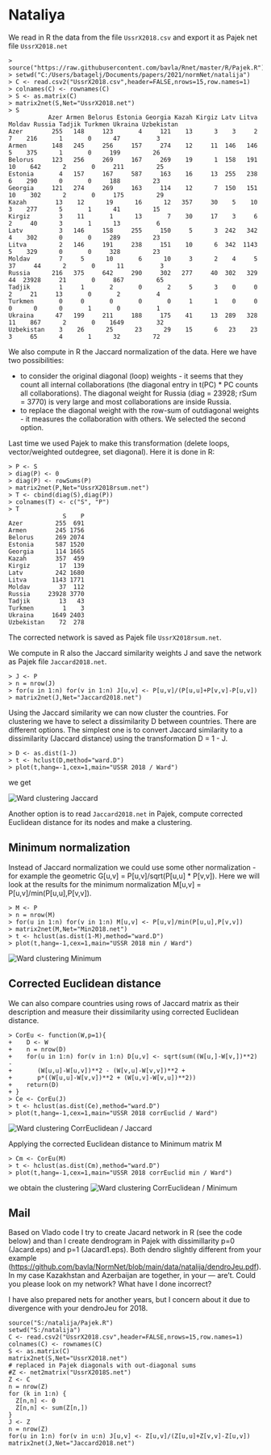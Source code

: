 # Nataliya

We read in R the data from the file `UssrX2018.csv` and export it as Pajek net file `UssrX2018.net`
```
> source("https://raw.githubusercontent.com/bavla/Rnet/master/R/Pajek.R")
> setwd("C:/Users/batagelj/Documents/papers/2021/normNet/natalija")
> C <- read.csv2("UssrX2018.csv",header=FALSE,nrows=15,row.names=1)
> colnames(C) <- rownames(C)
> S <- as.matrix(C)
> matrix2net(S,Net="UssrX2018.net")
> S
           Azer Armen Belorus Estonia Georgia Kazah Kirgiz Latv Litva Moldav Russia Tadjik Turkmen Ukraina Uzbekistan
Azer        255   148     123       4     121    13      3    3     2      7    216      1       0      47          3
Armen       148   245     256     157     274    12     11  146   146      5    375      1       0     199         26
Belorus     123   256     269     167     269    19      1  158   191     10    642      2       0     211         25
Estonia       4   157     167     587     163    16     13  255   238      6    290      0       0     188         23
Georgia     121   274     269     163     114    12      7  150   151     10    302      2       0     175         29
Kazah        13    12      19      16      12   357     30    5    10      3    277      5       1      41         15
Kirgiz        3    11       1      13       7    30     17    3     6      2     40      3       1      13          6
Latv          3   146     158     255     150     5      3  242   342      4    302      0       0     289         23
Litva         2   146     191     238     151    10      6  342  1143      5    329      0       0     328         23
Moldav        7     5      10       6      10     3      2    4     5     37     44      2       0      11          3
Russia      216   375     642     290     302   277     40  302   329     44  23928     21       0     867         65
Tadjik        1     1       2       0       2     5      3    0     0      2     21     13       0       2          4
Turkmen       0     0       0       0       0     1      1    0     0      0      0      0       1       0          1
Ukraina      47   199     211     188     175    41     13  289   328     11    867      2       0    1649         32
Uzbekistan    3    26      25      23      29    15      6   23    23      3     65      4       1      32         72
```

We also compute in R the Jaccard normalization of the data. Here we have two possibilities:
* to consider the original diagonal (loop) weights - it seems that they count all internal collaborations (the diagonal entry in t(PC) * PC counts all collaborations). The diagonal weight for Russia (diag = 23928; rSum = 3770) is very large and most collaborations are inside Russia.
* to replace the diagonal weight with the row-sum of outdiagonal weights - it measures the collaboration with others. 
We selected the second option.

Last time we used Pajek to make this transformation (delete loops, vector/weighted outdegree, set diagonal). Here it is done in R:

```
> P <- S
> diag(P) <- 0
> diag(P) <- rowSums(P)
> matrix2net(P,Net="UssrX2018rsum.net")
> T <- cbind(diag(S),diag(P))
> colnames(T) <- c("S", "P")
> T
               S    P
Azer         255  691
Armen        245 1756
Belorus      269 2074
Estonia      587 1520
Georgia      114 1665
Kazah        357  459
Kirgiz        17  139
Latv         242 1680
Litva       1143 1771
Moldav        37  112
Russia     23928 3770
Tadjik        13   43
Turkmen        1    3
Ukraina     1649 2403
Uzbekistan    72  278
```
The corrected network is saved as Pajek file `UssrX2018rsum.net`.

We compute in R also the Jaccard similarity weights J and save the network as Pajek file `Jaccard2018.net`.
```
> J <- P
> n = nrow(J)
> for(u in 1:n) for(v in 1:n) J[u,v] <- P[u,v]/(P[u,u]+P[v,v]-P[u,v])
> matrix2net(J,Net="Jaccard2018.net")
```
Using the Jaccard similarity we can now cluster the countries. For clustering we have to select a dissimilarity D between countries. There are different options. The simplest one is to convert Jaccard similarity to a dissimilarity (Jaccard distance) using the transformation D = 1 - J.
```
> D <- as.dist(1-J)
> t <- hclust(D,method="ward.D")
> plot(t,hang=-1,cex=1,main="USSR 2018 / Ward")
```
we get

![Ward clustering Jaccard](https://github.com/bavla/NormNet/blob/main/data/natalija/UssrX2018JacWard.png)

Another option is to read `Jaccard2018.net` in Pajek, compute corrected Euclidean distance for its nodes and make a clustering.

## Minimum normalization

Instead of Jaccard normalization we could use some other normalization - for example the geometric G[u,v] = P[u,v]/sqrt(P[u,u] * P[v,v]). Here we will look at the results for the minimum normalization M[u,v] = P[u,v]/min(P[u,u],P[v,v]). 
```
> M <- P
> n = nrow(M)
> for(u in 1:n) for(v in 1:n) M[u,v] <- P[u,v]/min(P[u,u],P[v,v])
> matrix2net(M,Net="Min2018.net")
> t <- hclust(as.dist(1-M),method="ward.D")
> plot(t,hang=-1,cex=1,main="USSR 2018 min / Ward")
```
![Ward clustering Minimum](https://github.com/bavla/NormNet/blob/main/data/natalija/UssrX2018minWard.png)

## Corrected Euclidean distance

We can also compare countries using rows of Jaccard matrix as their description and measure their dissimilarity using corrected Euclidean distance.

```
> CorEu <- function(W,p=1){
+    D <- W
+    n = nrow(D)
+    for(u in 1:n) for(v in 1:n) D[u,v] <- sqrt(sum((W[u,]-W[v,])**2) -
+       (W[u,u]-W[u,v])**2 - (W[v,u]-W[v,v])**2 +
+       p*((W[u,u]-W[v,v])**2 + (W[u,v]-W[v,u])**2)) 
+    return(D)
+ }
> Ce <- CorEu(J)
> t <- hclust(as.dist(Ce),method="ward.D")
> plot(t,hang=-1,cex=1,main="USSR 2018 corrEuclid / Ward")
```
![Ward clustering CorrEuclidean / Jaccard](https://github.com/bavla/NormNet/blob/main/data/natalija/UssrX2018CeJacWard.png)

Applying the corrected Euclidean distance to Minimum matrix M
```
> Cm <- CorEu(M)
> t <- hclust(as.dist(Cm),method="ward.D")
> plot(t,hang=-1,cex=1,main="USSR 2018 corrEuclid min / Ward")
```
we obtain the clustering
![Ward clustering CorrEuclidean / Minimum](https://github.com/bavla/NormNet/blob/main/data/natalija/UssrX2018CeMinWard.png)


## Mail

Based on Vlado code I try to create Jacard network in R (see the code below) and than I create dendrogram in Pajek with dissimillarity p=0 (Jacard.eps) and p=1 (Jacard1.eps).
Both dendro slightly different from your example (https://github.com/bavla/NormNet/blob/main/data/natalija/dendroJeu.pdf). In my case Kazakhstan and Azerbaijan are together, in your — are’t. 
Could you please look on my network? What have I done incorrect? 
 
I have also prepared nets for another years, but I concern about it due to divergence with your dendroJeu for 2018.

```
source("S:/natalija/Pajek.R")
setwd("S:/natalija")
C <- read.csv2("UssrX2018.csv",header=FALSE,nrows=15,row.names=1)
colnames(C) <- rownames(C)
S <- as.matrix(C)
matrix2net(S,Net="UssrX2018.net")
# replaced in Pajek diagonals with out-diagonal sums
#Z <- net2matrix("UssrX2018S.net")
Z <- C
n = nrow(Z)
for (k in 1:n) {
  Z[n,n] <- 0
  Z[n,n] <- sum(Z[n,])
}  
J <- Z
n = nrow(Z)
for(u in 1:n) for(v in u:n) J[u,v] <- Z[u,v]/(Z[u,u]+Z[v,v]-Z[u,v])
matrix2net(J,Net="Jaccard2018.net")
```
